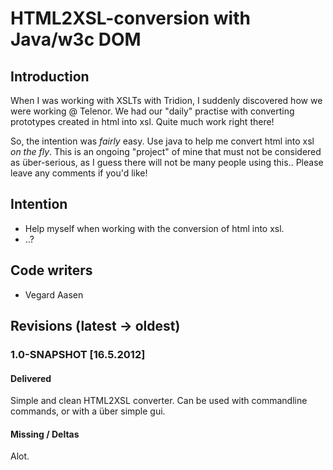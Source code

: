 # HTML2XSL-conversion with Java/w3c DOM

## Introduction

When I was working with XSLTs with Tridion, I suddenly discovered how we were working @ Telenor. We had our "daily" practise with
converting prototypes created in html into xsl. Quite much work right there!

So, the intention was _fairly_ easy. Use java to help me convert html into xsl *on the fly*. This is an ongoing "project" of mine that
must not be considered as über-serious, as I guess there will not be many people using this.. Please leave any comments if you'd like!

## Intention

* Help myself when working with the conversion of html into xsl.
* ..?

## Code writers

* Vegard Aasen

## Revisions (latest -> oldest)

### 1.0-SNAPSHOT [16.5.2012]

#### Delivered
Simple and clean HTML2XSL converter. Can be used with commandline commands, or with a über simple gui.

#### Missing / Deltas
Alot.